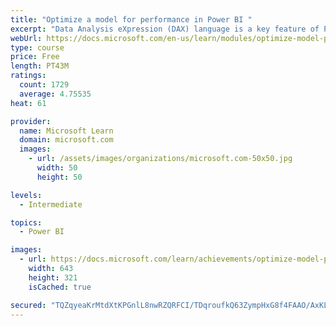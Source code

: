 ```yaml
---
title: "Optimize a model for performance in Power BI "
excerpt: "Data Analysis eXpression (DAX) language is a key feature of Power BI. It is used to create calculated columns, calculated tables, and measures. In this module, you will learn how to use DAX to solve typical analytics problems. You will learn about one of the most popular DAX functions, CALCULATE, and how it can override the default behavior of Power BI."
webUrl: https://docs.microsoft.com/en-us/learn/modules/optimize-model-power-bi/
type: course
price: Free
length: PT43M
ratings:
  count: 1729
  average: 4.75535
heat: 61

provider:
  name: Microsoft Learn
  domain: microsoft.com
  images:
    - url: /assets/images/organizations/microsoft.com-50x50.jpg
      width: 50
      height: 50

levels:
  - Intermediate

topics:
  - Power BI

images:
  - url: https://docs.microsoft.com/learn/achievements/optimize-model-power-bi-social.png
    width: 643
    height: 321
    isCached: true

secured: "TQZqyeaKrMtdXtKPGnlL8nwRZQRFCI/TDqroufkQ63ZympHxG8f4FAAO/AxKLa3AwJX1ZVy35goSueQU78xK4V2U6UoG+dPQhBlY5+9Gy7I+V0Olm2j5qEEvDuk7PArW3A/qlFecMCJxO0z3jUsygnpt1nBDKnO1R7u+TgVX/8oN3sXra5CL8C9LGjS/HWdL8gFLuO+2p5N4Q64oDUD0hoSRwDwdgxhMhB/+XdYAfHnCZ1KrPfQMNpf5Pq+xXp3ePlKylcgABXqqpszoMVUPMoBey/jy1oGS7B0LQMANmECnclk9rwSJuEAsk3VrJMGPILRcGaSv2VvfA5A7qhxn/sikQsTacaLnGyetUAV8XWUduSTMLUWn9B+qyUwRw1zNG3I/yfNyajP4PNPQZp7q4zSqvfcb1KS3LaTB9fh/IIs=;e0OFRgGLzw7tkInP5A6oYw=="
---
```


